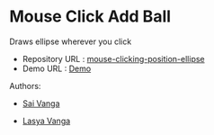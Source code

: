 # Mouse Click Add Ball

Draws ellipse wherever you click

-   Repository URL : [mouse-clicking-position-ellipse](https://github.com/SaMaSaLa/mouse-clicking-position-ellipse)
-   Demo URL : [Demo](https://samasala.github.io/mouse-clicking-position-ellipse/)

Authors:

-   [Sai Vanga](https://sai.rocks)

-   [Lasya Vanga](https://lasya.net)
